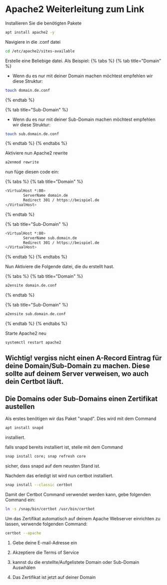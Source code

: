 # Apache2 Weiterleitung zum Link

Installieren Sie die benötigten Pakete
``` bash
apt install apache2 -y
```

Navigiere in die .conf datei
``` bash
cd /etc/apache2/sites-available
```

Erstelle eine Beliebige datei. Als Beispiel:
{% tabs %}
{% tab title="Domain" %}
* Wenn du es nur mit deiner Domain machen möchtest empfehlen wir diese Struktur:

```bash
touch domain.de.conf
```
{% endtab %}

{% tab title="Sub-Domain" %}
* Wenn du es nur mit deiner Sub-Domain machen möchtest empfehlen wir diese Struktur:

```bash
touch sub.domain.de.conf
```
{% endtab %}
{% endtabs %}


Aktiviere nun Apache2 rewrite
```bash
a2enmod rewrite
```

nun füge diesen code ein:

{% tabs %}
{% tab title="Domain" %}
```bash
<VirtualHost *:80>
        ServerName domain.de
        Redirect 301 / https://beispiel.de
</VirtualHost>
```
{% endtab %}

{% tab title="Sub-Domain" %}

```bash
<VirtualHost *:80>
        ServerName sub.domain.de
        Redirect 301 / https://beispiel.de
</VirtualHost>
```
{% endtab %}
{% endtabs %}

Nun Aktiviere die Folgende datei, die du erstellt hast.

{% tabs %}
{% tab title="Domain" %}
```bash
a2ensite domain.de.conf
```
{% endtab %}

{% tab title="Sub-Domain" %}

```bash
a2ensite sub.domain.de.conf
```
{% endtab %}
{% endtabs %}

Starte Apache2 neu
```bash
systemctl restart apache2
```

## Wichtig! vergiss nicht einen A-Record Eintrag für deine Domain/Sub-Domain zu machen. Diese sollte auf deinem Server verweisen, wo auch dein Certbot läuft.

## Die Domains oder Sub-Domains einen Zertifikat austellen

Als erstes benötigen wir das Paket "snapd". Dies wird mit dem Command 
```bash
apt install snapd
```
installiert.

falls snapd bereits installiert ist, stelle mit dem Command 
```bash
snap install core; snap refresh core
```
sicher, dass snapd auf dem neusten Stand ist.

Nachdem das erledigt ist wird nun certbot installiert.

```bash
snap install --classic certbot
```

Damit der Certbot Command verwendet werden kann, gebe folgenden Command ein:

```bash
ln -s /snap/bin/certbot /usr/bin/certbot
```

Um das Zertifikat automatisch auf deinem Apache Webserver einrichten zu lassen, verwende folgenden Command:

```bash
certbot --apache
```

1. Gebe  deine E-mail-Adresse ein

2. Akzeptiere die Terms of Service

3. kannst du die erstellte/Aufgelistete Domain oder Sub-Domain Auswhälen

4. Das Zertifikat ist jetzt auf deiner Domain
